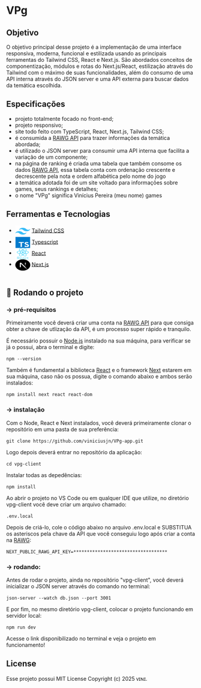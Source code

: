 # VPg

## Objetivo
O objetivo principal desse projeto é a implementação de uma interface responsiva, moderna, funcional e estilizada usando as principais ferramentas do Tailwind CSS, React e Next.js. São abordados conceitos de componentização, módulos e rotas do Next.js/React, estilização através do Tailwind com o máximo de suas funcionalidades, além do consumo de uma API interna através do JSON server e uma API externa para buscar dados da temática escolhida.

## Especificações
- projeto totalmente focado no front-end;
- projeto responsivo;
- site todo feito com TypeScript, React, Next.js, Tailwind CSS;
- é consumida a [RAWG API](https://api.rawg.io/docs/) para trazer informações da temática abordada;
- é utilizado o JSON server para consumir uma API interna que facilita a variação de um componente;
- na página de ranking é criada uma tabela que também consome os dados [RAWG API](https://api.rawg.io/docs/), essa tabela conta com ordenação crescente e decrescente pela nota e ordem alfabética pelo nome do jogo
- a temática adotada foi de um site voltado para informações sobre games, seus rankings e detalhes;
- o nome "VPg" significa Vinícius Pereira (meu nome) games

## Ferramentas e Tecnologias

* <img align="center" alt="CSS" height="30" width="40" href="#" src="https://raw.githubusercontent.com/devicons/devicon/ca28c779441053191ff11710fe24a9e6c23690d6/icons/tailwindcss/tailwindcss-original.svg"> [Tailwind CSS](https://tailwindcss.com)
* <img align="center" alt="TypeScript" height="30" width="40" href="#" src="https://raw.githubusercontent.com/devicons/devicon/1119b9f84c0290e0f0b38982099a2bd027a48bf1/icons/typescript/typescript-original.svg"> [Typescript](https://www.typescriptlang.org/)
* <img align="center" alt="React" height="30" width="40" href="#" src="https://raw.githubusercontent.com/devicons/devicon/1119b9f84c0290e0f0b38982099a2bd027a48bf1/icons/react/react-original-wordmark.svg"> [React](https://react.dev)
* <img align="center" alt="Next.js" height="30" width="40" href="#" src="https://raw.githubusercontent.com/devicons/devicon/ca28c779441053191ff11710fe24a9e6c23690d6/icons/nextjs/nextjs-original.svg"> [Next.js](https://nextjs.org)
<br><br>



## 🚀 Rodando o projeto

### -> pré-requisitos

Primeiramente você deverá criar uma conta na [RAWG API](https://rawg.io/apidocs) para que consiga obter a chave de utlização da API, é um processo super rápido e tranquilo.

É necessário possuir o [Node.js](https://nodejs.org/en) instalado na sua máquina, para verificar se já o possui, abra o terminal e digite:

```
npm --version
```

Também é fundamental a biblioteca [React](https://react.dev) e o framework [Next](https://nextjs.org) estarem em sua máquina, caso não os possua, digite o comando abaixo e ambos serão instalados:

```
npm install next react react-dom
```

### -> instalação

Com o Node, React e Next instalados, você deverá primeiramente clonar o repositório em uma pasta de sua preferência:

```
git clone https://github.com/viniciusjn/VPg-app.git
```

Logo depois deverá entrar no repositório da aplicação:

```
cd vpg-client
```

Instalar todas as depedências:

```
npm install
```

Ao abrir o projeto no VS Code ou em qualquer IDE que utilize, no diretório vpg-client você deve criar um arquivo chamado:

```
.env.local
```

Depois de criá-lo, cole o código abaixo no arquivo .env.local e SUBSTITUA os asteriscos pela chave da API que você conseguiu logo após criar a conta na [RAWG](https://rawg.io/apidocs):

```
NEXT_PUBLIC_RAWG_API_KEY=***********************************
```


### -> rodando:

Antes de rodar o projeto, ainda no repositório "vpg-client", você deverá inicializar o JSON server através do comando no terminal:

```
json-server --watch db.json --port 3001
```

E por fim, no mesmo diretório vpg-client, colocar o projeto funcionando em servidor local:

```
npm run dev
```

Acesse o link disponibilizado no terminal e veja o projeto em funcionamento!

## License
Esse projeto possui MIT License Copyright (c) 2025 ᴠɪɴɪ. 


